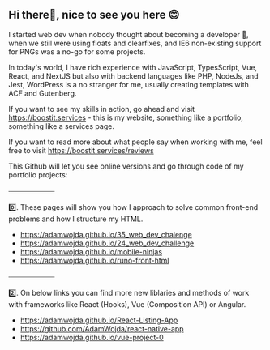 ## Hi there👋, nice to see you here 😊

I started web dev when nobody thought about becoming a developer 👴, when we still were using floats and clearfixes, and IE6 non-existing support for PNGs was a no-go for some projects.

In today's world, I have rich experience with JavaScript, TypesScript, Vue, React, and NextJS but also with backend languages like PHP, NodeJs, and Jest, WordPress is a no stranger for me, usually creating templates with ACF and Gutenberg. 

If you want to see my skills in action, go ahead and visit <a href="https://boostit.services" target="_blank">https://boostit.services</a> - this is my website, something like a portfolio, something like a services page.

If you want to read more about what people say when working with me, feel free to visit <a href="https://boostit.services/reviews" target="_blank">https://boostit.services/reviews</a>

This Github will let you see online versions and go through code of my portfolio projects:

⎯⎯⎯⎯⎯⎯⎯⎯⎯⎯⎯⎯⎯

0️⃣. These pages will show you how I approach to solve common front-end problems and how I structure my HTML. 

- <a href="https://adamwojda.github.io/35_web_dev_chalenge" target="_blank">https://adamwojda.github.io/35_web_dev_chalenge</a>
- https://adamwojda.github.io/24_web_dev_challenge
- <a href="https://adamwojda.github.io/mobile-ninjas" target="_blank">https://adamwojda.github.io/mobile-ninjas</a>
- <a href="https://adamwojda.github.io/runo-front-html" target="_blank">https://adamwojda.github.io/runo-front-html</a>

⎯⎯⎯⎯⎯⎯⎯⎯⎯⎯⎯⎯⎯

2️⃣. On below links you can find more new liblaries and methods of work with frameworks like React (Hooks), Vue (Composition API) or Angular.

- <a href="https://adamwojda.github.io/React-Listing-App" target="_blank">https://adamwojda.github.io/React-Listing-App</a>
- https://github.com/AdamWojda/react-native-app
- https://adamwojda.github.io/vue-project-0

